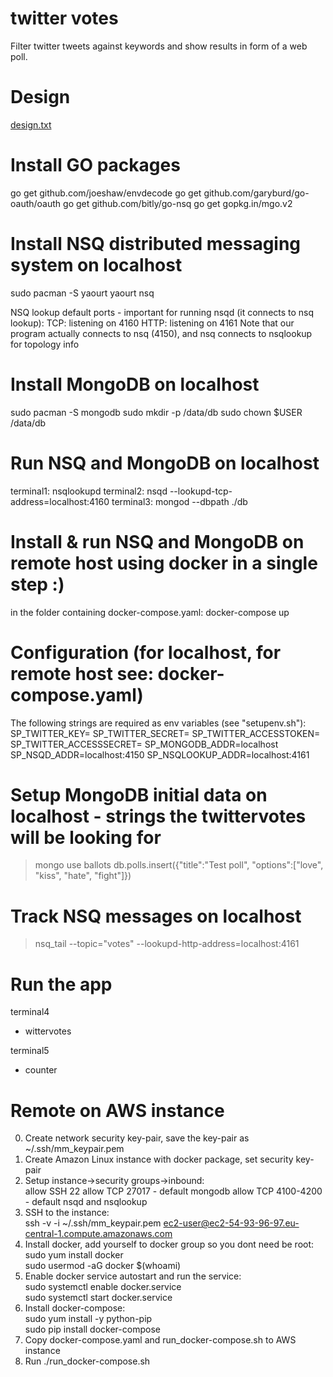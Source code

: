 # twitter votes
Filter twitter tweets against keywords and show results in form of a web poll.

# Design
[design.txt](design.txt)  

# Install GO packages
go get github.com/joeshaw/envdecode
go get github.com/garyburd/go-oauth/oauth
go get github.com/bitly/go-nsq
go get gopkg.in/mgo.v2

# Install NSQ distributed messaging system on localhost
sudo pacman -S yaourt
yaourt nsq

NSQ lookup default ports - important for running nsqd (it connects to nsq lookup):
    TCP: listening on 4160
    HTTP: listening on 4161
Note that our program actually connects to nsq (4150), and nsq connects to nsqlookup for topology info

# Install MongoDB on localhost
sudo pacman -S mongodb
sudo mkdir -p /data/db
sudo chown $USER /data/db

# Run NSQ and MongoDB on localhost
terminal1:
    nsqlookupd
terminal2:
    nsqd --lookupd-tcp-address=localhost:4160
terminal3:
    mongod --dbpath ./db

# Install & run NSQ and MongoDB on remote host using docker in a single step :)
in the folder containing docker-compose.yaml:
    docker-compose up

# Configuration (for localhost, for remote host see: docker-compose.yaml)
The following strings are required as env variables (see "setupenv.sh"):
SP_TWITTER_KEY=
SP_TWITTER_SECRET=
SP_TWITTER_ACCESSTOKEN=
SP_TWITTER_ACCESSSECRET=
SP_MONGODB_ADDR=localhost
SP_NSQD_ADDR=localhost:4150
SP_NSQLOOKUP_ADDR=localhost:4161

# Setup MongoDB initial data on localhost - strings the twittervotes will be looking for
> mongo
> use ballots
> db.polls.insert({"title":"Test poll", "options":["love", "kiss", "hate", "fight"]})

# Track NSQ messages on localhost
> nsq_tail --topic="votes" --lookupd-http-address=localhost:4161

# Run the app
terminal4  
- wittervotes  

terminal5  
- counter

# Remote on AWS instance
0. Create network security key-pair, save the key-pair as ~/.ssh/mm_keypair.pem  
1. Create Amazon Linux instance with docker package, set security key-pair  
2. Setup instance->security groups->inbound:  
    allow SSH 22 
    allow TCP 27017 - default mongodb
    allow TCP 4100-4200 - default nsqd and nsqlookup
3. SSH to the instance:  
    ssh -v -i ~/.ssh/mm_keypair.pem ec2-user@ec2-54-93-96-97.eu-central-1.compute.amazonaws.com  
4. Install docker, add yourself to docker group so you dont need be root:  
    sudo yum install docker  
    sudo usermod -aG docker $(whoami)  
5. Enable docker service autostart and run the service:  
    sudo systemctl enable docker.service  
    sudo systemctl start docker.service  
6. Install docker-compose:  
    sudo yum install -y python-pip  
    sudo pip install docker-compose  
7. Copy docker-compose.yaml and run_docker-compose.sh to AWS instance  
8. Run ./run_docker-compose.sh  